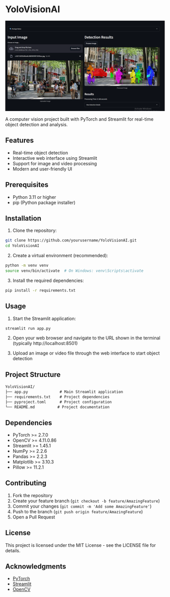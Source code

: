 # YoloVisionAI

![YoloVisionAI Thumbnail](thumbnail.png)

A computer vision project built with PyTorch and Streamlit for real-time object detection and analysis.

## Features

- Real-time object detection
- Interactive web interface using Streamlit
- Support for image and video processing
- Modern and user-friendly UI

## Prerequisites

- Python 3.11 or higher
- pip (Python package installer)

## Installation

1. Clone the repository:
```bash
git clone https://github.com/yourusername/YoloVisionAI.git
cd YoloVisionAI
```

2. Create a virtual environment (recommended):
```bash
python -m venv venv
source venv/bin/activate  # On Windows: venv\Scripts\activate
```

3. Install the required dependencies:
```bash
pip install -r requirements.txt
```

## Usage

1. Start the Streamlit application:
```bash
streamlit run app.py
```

2. Open your web browser and navigate to the URL shown in the terminal (typically http://localhost:8501)

3. Upload an image or video file through the web interface to start object detection

## Project Structure

```
YoloVisionAI/
├── app.py              # Main Streamlit application
├── requirements.txt    # Project dependencies
├── pyproject.toml      # Project configuration
└── README.md          # Project documentation
```

## Dependencies

- PyTorch >= 2.7.0
- OpenCV >= 4.11.0.86
- Streamlit >= 1.45.1
- NumPy >= 2.2.6
- Pandas >= 2.2.3
- Matplotlib >= 3.10.3
- Pillow >= 11.2.1

## Contributing

1. Fork the repository
2. Create your feature branch (`git checkout -b feature/AmazingFeature`)
3. Commit your changes (`git commit -m 'Add some AmazingFeature'`)
4. Push to the branch (`git push origin feature/AmazingFeature`)
5. Open a Pull Request

## License

This project is licensed under the MIT License - see the LICENSE file for details.

## Acknowledgments

- [PyTorch](https://pytorch.org/)
- [Streamlit](https://streamlit.io/)
- [OpenCV](https://opencv.org/) 